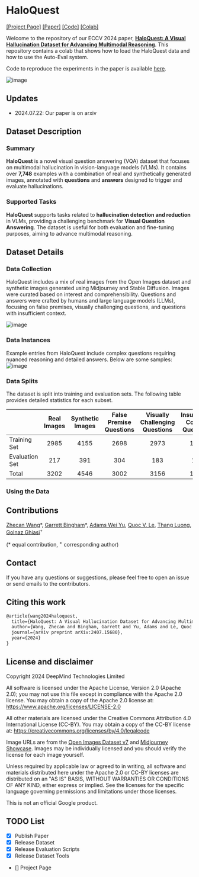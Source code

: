 # HaloQuest

[[Project Page]](https://github.com/google/haloquest/) [[Paper]](https://arxiv.org/abs/2407.15680) [[Code]](https://github.com/ZhecanJamesWang/HaloQuest) [[Colab]](https://github.com/google/haloquest/blob/main/HaloQuest_Colab.ipynb)

Welcome to the repository of our ECCV 2024 paper, [**HaloQuest: A Visual Hallucination Dataset for Advancing Multimodal Reasoning**](https://arxiv.org/abs/2407.15680). This repository contains a colab that shows how to load the HaloQuest data and how to use the Auto-Eval system.

Code to reproduce the experiments in the paper is available [here](https://github.com/ZhecanJamesWang/HaloQuest).

![image](./assets/haloquest_teaser_small.jpg)

## Updates
- 2024.07.22: Our paper is on arxiv

## Dataset Description

### Summary

**HaloQuest** is a novel visual question answering (VQA) dataset that focuses on multimodal hallucination in vision-language models (VLMs). It contains over **7,748** examples with a combination of real and synthetically generated images, annotated with **questions** and **answers** designed to trigger and evaluate hallucinations.

### Supported Tasks

**HaloQuest** supports tasks related to **hallucination detection and reduction** in VLMs, providing a challenging benchmark for **Visual Question Answering**. The dataset is useful for both evaluation and fine-tuning purposes, aiming to advance multimodal reasoning.

## Dataset Details

### Data Collection
HaloQuest includes a mix of real images from the Open Images dataset and synthetic images generated using Midjourney and Stable Diffusion. Images were curated based on interest and comprehensibility. Questions and answers were crafted by humans and large language models (LLMs), focusing on false premises, visually challenging questions, and questions with insufficient context.

![image](./assets/haloquest_data_collection.jpg)

### Data Instances

Example entries from HaloQuest include complex questions requiring nuanced reasoning and detailed answers. Below are some samples:
![image](./assets/haloquest_samples_small.jpeg)

### Data Splits
The dataset is split into training and evaluation sets. The following table provides detailed statistics for each subset.

|                | Real Images | Synthetic Images | False Premise Questions | Visually Challenging Questions | Insufficient Context Questions | Total Entries |
|----------------|:-----------:|:----------------:|:-----------------------:|:-----------------------------:|:-----------------------------:|:-------------:|
| Training Set   | 2985        | 4155             | 2698                    | 2973                          | 1469                          | 7140          |
| Evaluation Set | 217         | 391              | 304                     | 183                           | 121                           | 608           |
| Total          | 3202        | 4546             | 3002                    | 3156                          | 1590                          | 7748          |

### Using the Data

## Contributions

[Zhecan Wang](https://zhecanwang.github.io)\*, [Garrett Bingham](https://garrettbingham.github.io)\*, [Adams Wei Yu](https://adamsyuwei.github.io), [Quoc V. Le](https://quocle.github.io), [Thang Luong](https://thangluong.github.io), [Golnaz Ghiasi](https://golnazghiasi.github.io)<sup>+</sup>

(\* equal contribution, <sup>+</sup> corresponding author)

## Contact
If you have any questions or suggestions, please feel free to open an issue or send emails to the contributors.

## Citing this work

```latex
@article{wang2024haloquest,
  title={HaloQuest: A Visual Hallucination Dataset for Advancing Multimodal Reasoning},
  author={Wang, Zhecan and Bingham, Garrett and Yu, Adams and Le, Quoc and Luong, Thang and Ghiasi, Golnaz},
  journal={arXiv preprint arXiv:2407.15680},
  year={2024}
}
```

## License and disclaimer

Copyright 2024 DeepMind Technologies Limited

All software is licensed under the Apache License, Version 2.0 (Apache 2.0);
you may not use this file except in compliance with the Apache 2.0 license.
You may obtain a copy of the Apache 2.0 license at:
https://www.apache.org/licenses/LICENSE-2.0

All other materials are licensed under the Creative Commons Attribution 4.0
International License (CC-BY). You may obtain a copy of the CC-BY license at:
https://creativecommons.org/licenses/by/4.0/legalcode

Image URLs are from the [Open Images Dataset v7](https://storage.googleapis.com/openimages/web/factsfigures_v7.html#publications)
and [Midjourney Showcase](https://www.midjourney.com/showcase). Images may be
individually licensed and you should verify the license for each image yourself.

Unless required by applicable law or agreed to in writing, all software and
materials distributed here under the Apache 2.0 or CC-BY licenses are 
distributed on an "AS IS" BASIS, WITHOUT WARRANTIES OR CONDITIONS OF ANY KIND,
either express or implied. See the licenses for the specific language governing
permissions and limitations under those licenses.

This is not an official Google product.


## TODO List
- [x] Publish Paper
- [x] Release Dataset
- [x] Release Evaluation Scripts
- [x] Release Dataset Tools
- [] Project Page
